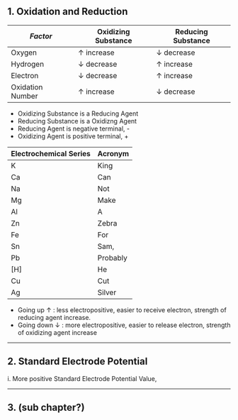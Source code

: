 ## 1. Oxidation and Reduction

| *Factor* | **Oxidizing Substance** | **Reducing Substance** |
| --- | --- | --- |
| Oxygen | $\uparrow$ increase  | $\downarrow$ decrease |
| Hydrogen | $\downarrow$ decrease | $\uparrow$ increase |
| Electron | $\downarrow$ decrease | $\uparrow$ increase |
| Oxidation Number | $\uparrow$ increase  | $\downarrow$ decrease |

- Oxidizing Substance is a Reducing Agent
- Reducing Substance is a Oxidizng Agent
- Reducing Agent is negative terminal, -
- Oxidizing Agent is positive terminal, +

| **Electrochemical Series** | **Acronym** |
|---|---|
| K | King |
| Ca | Can |
| Na | Not |
| Mg | Make |
| Al | A |
| Zn | Zebra |
| Fe | For |
| Sn | Sam, |
| Pb | Probably |
| [H] | He |
| Cu | Cut |
| Ag | Silver |

- Going up $\uparrow$ : less electropositive, easier to receive electron, strength of reducing agent increase.
- Going down $\downarrow$ :  more electropositive, easier to release electron, strength of oxidizing agent increase

---
## 2. Standard Electrode Potential

i. More positive Standard Electrode Potential Value,

---

## 3. (sub chapter?)